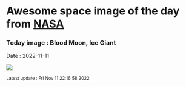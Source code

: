 
# Awesome space image of the day from [NASA](https://api.nasa.gov/)

### Today image : Blood Moon, Ice Giant
Date : 2022-11-11

![](https://apod.nasa.gov/apod/image/2211/LunarEclipseRyanHan1024.jpg)

<small>Latest update : Fri Nov 11 22:16:58 2022</small>
        
